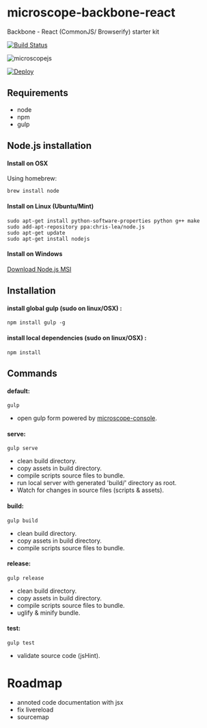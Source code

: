 microscope-backbone-react
=========================

Backbone - React (CommonJS/ Browserify) starter kit

[![Build Status](https://travis-ci.org/bhtz/microscope-backbone-react.svg?branch=master)](https://travis-ci.org/bhtz/microscope-backbone-react)

![microscopejs](https://avatars0.githubusercontent.com/u/13710913?v=3&s=200)

[![Deploy](https://www.herokucdn.com/deploy/button.svg)](https://heroku.com/deploy?template=https://github.com/microscope-frontend/microscope-backbone-react)

Requirements
------------

* node
* npm
* gulp

Node.js installation
--------------------

#### Install on OSX

Using homebrew:

	brew install node

#### Install on Linux (Ubuntu/Mint)

	sudo apt-get install python-software-properties python g++ make
	sudo add-apt-repository ppa:chris-lea/node.js
	sudo apt-get update
	sudo apt-get install nodejs

#### Install on Windows

[Download Node.js MSI](http://nodejs.org/download/)

Installation
------------

#### install global gulp (sudo on linux/OSX) :

	npm install gulp -g

#### install local dependencies (sudo on linux/OSX) :

	npm install

Commands
--------

#### default:

	gulp

* open gulp form powered by [microscope-console](https://github.com/microscopejs/microscope-console).

#### serve:

	gulp serve
	
* clean build directory.
* copy assets in build directory.
* compile scripts source files to bundle.
* run local server with generated 'build/' directory as root.
* Watch for changes in source files (scripts & assets).

#### build:

	gulp build
	
* clean build directory.
* copy assets in build directory.
* compile scripts source files to bundle.

#### release:

	gulp release
	
* clean build directory.
* copy assets in build directory.
* compile scripts source files to bundle.
* uglify & minify bundle.

#### test:

	gulp test
	
* validate source code (jsHint).

Roadmap
=======

* annoted code documentation with jsx
* fix livereload
* sourcemap